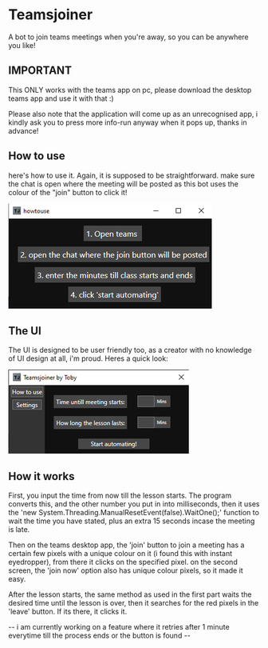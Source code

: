 # Teamsjoiner
A bot to join teams meetings when you're away, so you can be anywhere you like!

## IMPORTANT
This ONLY works with the teams app on pc, please download the desktop teams app and use it with that :)

Please also note that the application will come up as an unrecognised app, i kindly ask you to press more info-run anyway when it pops up, thanks in advance!

## How to use
here's how to use it. Again, it is supposed to be straightforward. make sure the chat is open where the meeting will be posted as this bot uses the colour of the "join" button to click it!

![](images/howtouse.png)

## The UI
The UI is designed to be user friendly too, as a creator with no knowledge of UI design at all, i'm proud. Heres a quick look:

![](images/updatedui.png)

## How it works
First, you input the time from now till the lesson starts. The program converts this, and the other number you put in into milliseconds, then it uses the 'new System.Threading.ManualResetEvent(false).WaitOne();' function to wait the time you have stated, plus an extra 15 seconds incase the meeting is late. 

Then on the teams desktop app, the 'join' button to join a meeting has a certain few pixels with a unique colour on it (i found this with instant eyedropper), from there it clicks on the specified pixel. on the second screen, the 'join now' option also has unique colour pixels, so it made it easy. 

After the lesson starts, the same method as used in the first part waits the desired time until the lesson is over, then it searches for the red pixels in the 'leave' button. If its there, it clicks it. 

-- i am currently working on a feature where it retries after 1 minute everytime till the process ends or the button is found --


